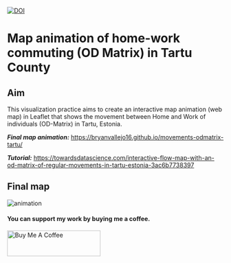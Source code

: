 [![DOI](https://zenodo.org/badge/384406571.svg)](https://zenodo.org/badge/latestdoi/384406571)
# Map animation of home-work commuting (OD Matrix) in Tartu County
## Aim
This visualization practice aims to create an interactive map animation (web map) in Leaflet that shows the movement between Home and Work of individuals (OD-Matrix) in Tartu, Estonia.

***Final map animation:*** https://bryanvallejo16.github.io/movements-odmatrix-tartu/

***Tutorial:*** https://towardsdatascience.com/interactive-flow-map-with-an-od-matrix-of-regular-movements-in-tartu-estonia-3ac6b7738397

## Final map
![animation](png/gif-movements.gif)

#### You can support my work by buying me a coffee.
<a href="https://www.buymeacoffee.com/bryan.vallejo" target="_blank"><img src="https://cdn.buymeacoffee.com/buttons/v2/default-yellow.png" alt="Buy Me A Coffee" style="height: 60px !important;width: 217px !important;" ></a>
